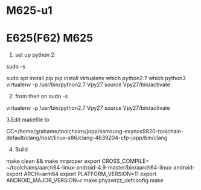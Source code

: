# M625-u1

E625(F62) M625
==============

1. set up python 2

sudo -s

sudo apt install pip
pip install virtualenv
which python2.7
which python3
virtualenv -p /usr/bin/python2.7 Vpy27
source Vpy27/bin/activate

2. from then on
sudo -s

virtualenv -p /usr/bin/python2.7 Vpy27
source Vpy27/bin/activate

3.Edit makefile to 

CC=/home/grahame/toolchains/jopp/samsung-exynos9820-toolchain-default/clang/host/linux-x86/clang-4639204-cfp-jopp/bin/clang

4. Build

make clean && make mrproper
export CROSS_COMPILE= ~/toolchains/aarch64-linux-android-4.9-master/bin/aarch64-linux-android-
export ARCH=arm64
export PLATFORM_VERSION=11
export ANDROID_MAJOR_VERSION=r
make physwizz_defconfig
make 
